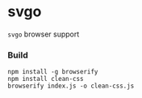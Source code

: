 # svgo

`svgo` browser support

### Build
```
npm install -g browserify
npm install clean-css
browserify index.js -o clean-css.js
```
